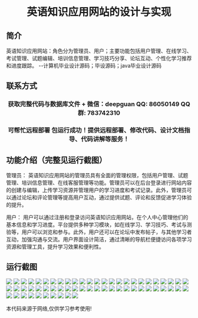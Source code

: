 <p><h1 align="center">英语知识应用网站的设计与实现</h1></p>

## 简介
英语知识应用网站：角色分为管理员、用户；主要功能包括用户管理、在线学习、考试管理、试题编辑、培训信息管理、学习技巧分享、论坛互动、个性化学习推荐和进度跟踪。    --计算机毕业设计源码；毕设源码；java毕业设计源码


## 联系方式
<p><h3 align="center">获取完整代码与数据库文件 + 微信：deepguan QQ: 86050149 QQ群: 783742310</h3></p>
<p><h3 align="center">可帮忙远程部署 包运行成功！提供远程部署、修改代码、设计文档指导、代码讲解等服务！</h3></p>

## 功能介绍（完整见运行截图）
管理员： 英语知识应用网站的管理员具有全面的管理权限，包括用户管理、试题管理、培训信息管理、在线客服管理等功能。管理员可以在后台登录进行网站内容的创建与编辑，上传学习资源并管理用户的学习进度和考试记录。此外，管理员可以通过论坛和评论管理等提高用户互动，通过提供试题、评论和反馈促进学习体验的提升。

用户： 用户可以通过注册和登录访问英语知识应用网站，在个人中心管理他们的基本信息和学习进度。平台提供多种学习模块，如在线学习、学习技巧、考试与测验等，用户可以浏览和参与。此外，用户还可以在论坛中发布帖子，与其他学习者互动，加强沟通与交流。用户界面设计简洁，通过清晰的导航栏便捷访问各项学习资源和管理工具，提升学习效果和便利性。


## 运行截图
![](img/001.jpg)
![](img/002.jpg)
![](img/003.jpg)
![](img/004.jpg)
![](img/005.jpg)
![](img/006.jpg)
![](img/007.jpg)
![](img/008.jpg)
![](img/009.jpg)
![](img/010.jpg)
![](img/011.jpg)
![](img/012.jpg)
![](img/013.jpg)
![](img/014.jpg)
![](img/015.jpg)
![](img/016.jpg)
![](img/017.jpg)
![](img/018.jpg)
![](img/019.jpg)
![](img/020.jpg)
![](img/021.jpg)
![](img/022.jpg)
![](img/023.jpg)
![](img/024.jpg)
![](img/025.jpg)
![](img/026.jpg)
![](img/027.jpg)
![](img/028.jpg)
![](img/029.jpg)
![](img/030.jpg)
![](img/031.jpg)
![](img/032.jpg)
![](img/033.jpg)
![](img/034.jpg)
![](img/035.jpg)
![](img/036.jpg)
![](img/037.jpg)
![](img/038.jpg)
![](img/039.jpg)
![](img/040.jpg)
![](img/041.jpg)
![](img/042.jpg)
![](img/043.jpg)
![](img/044.jpg)
![](img/045.jpg)
![](img/046.jpg)
![](img/047.jpg)
![](img/048.jpg)
![](img/049.jpg)
![](img/050.jpg)
![](img/051.jpg)
![](img/052.jpg)
![](img/053.jpg)
![](img/054.jpg)
![](img/055.jpg)
![](img/056.jpg)
![](img/057.jpg)
![](img/058.jpg)
![](img/059.jpg)
![](img/060.jpg)

<p>本代码来源于网络,仅供学习参考使用!</p>

